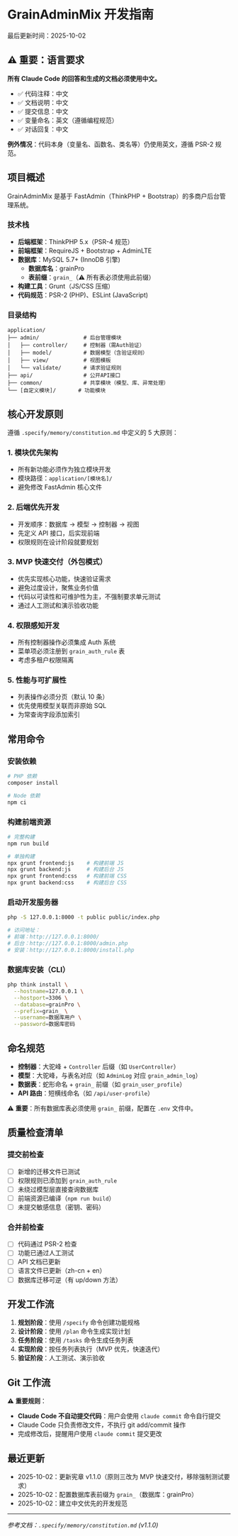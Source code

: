# GrainAdminMix 开发指南

最后更新时间：2025-10-02

## ⚠️ 重要：语言要求

**所有 Claude Code 的回答和生成的文档必须使用中文。**

- ✅ 代码注释：中文
- ✅ 文档说明：中文
- ✅ 提交信息：中文
- ✅ 变量命名：英文（遵循编程规范）
- ✅ 对话回复：中文

**例外情况**：代码本身（变量名、函数名、类名等）仍使用英文，遵循 PSR-2 规范。

## 项目概述

GrainAdminMix 是基于 FastAdmin（ThinkPHP + Bootstrap）的多商户后台管理系统。

### 技术栈

- **后端框架**：ThinkPHP 5.x（PSR-4 规范）
- **前端框架**：RequireJS + Bootstrap + AdminLTE
- **数据库**：MySQL 5.7+ (InnoDB 引擎)
  - **数据库名**：grainPro
  - **表前缀**：`grain_`（⚠️ 所有表必须使用此前缀）
- **构建工具**：Grunt（JS/CSS 压缩）
- **代码规范**：PSR-2 (PHP)、ESLint (JavaScript)

### 目录结构

```
application/
├── admin/              # 后台管理模块
│   ├── controller/     # 控制器（需Auth验证）
│   ├── model/          # 数据模型（含验证规则）
│   ├── view/           # 视图模板
│   └── validate/       # 请求验证规则
├── api/                # 公开API接口
├── common/             # 共享模块（模型、库、异常处理）
└── [自定义模块]/       # 功能模块
```

## 核心开发原则

遵循 `.specify/memory/constitution.md` 中定义的 5 大原则：

### 1. 模块优先架构
- 所有新功能必须作为独立模块开发
- 模块路径：`application/[模块名]/`
- 避免修改 FastAdmin 核心文件

### 2. 后端优先开发
- 开发顺序：数据库 → 模型 → 控制器 → 视图
- 先定义 API 接口，后实现前端
- 权限规则在设计阶段就要规划

### 3. MVP 快速交付（外包模式）
- 优先实现核心功能，快速验证需求
- 避免过度设计，聚焦业务价值
- 代码以可读性和可维护性为主，不强制要求单元测试
- 通过人工测试和演示验收功能

### 4. 权限感知开发
- 所有控制器操作必须集成 Auth 系统
- 菜单项必须注册到 `grain_auth_rule` 表
- 考虑多租户权限隔离

### 5. 性能与可扩展性
- 列表操作必须分页（默认 10 条）
- 优先使用模型关联而非原始 SQL
- 为常查询字段添加索引

## 常用命令

### 安装依赖
```bash
# PHP 依赖
composer install

# Node 依赖
npm ci
```

### 构建前端资源
```bash
# 完整构建
npm run build

# 单独构建
npx grunt frontend:js    # 构建前端 JS
npx grunt backend:js     # 构建后台 JS
npx grunt frontend:css   # 构建前端 CSS
npx grunt backend:css    # 构建后台 CSS
```

### 启动开发服务器
```bash
php -S 127.0.0.1:8000 -t public public/index.php

# 访问地址：
# 前端：http://127.0.0.1:8000/
# 后台：http://127.0.0.1:8000/admin.php
# 安装：http://127.0.0.1:8000/install.php
```

### 数据库安装（CLI）
```bash
php think install \
  --hostname=127.0.0.1 \
  --hostport=3306 \
  --database=grainPro \
  --prefix=grain_ \
  --username=数据库用户 \
  --password=数据库密码
```

## 命名规范

- **控制器**：大驼峰 + `Controller` 后缀（如 `UserController`）
- **模型**：大驼峰，与表名对应（如 `AdminLog` 对应 `grain_admin_log`）
- **数据表**：蛇形命名 + `grain_` 前缀（如 `grain_user_profile`）
- **API 路由**：短横线命名（如 `/api/user-profile`）

⚠️ **重要**：所有数据库表必须使用 `grain_` 前缀，配置在 `.env` 文件中。

## 质量检查清单

### 提交前检查
- [ ] 新增的迁移文件已测试
- [ ] 权限规则已添加到 `grain_auth_rule`
- [ ] 未绕过模型层直接查询数据库
- [ ] 前端资源已编译（`npm run build`）
- [ ] 未提交敏感信息（密钥、密码）

### 合并前检查
- [ ] 代码通过 PSR-2 检查
- [ ] 功能已通过人工测试
- [ ] API 文档已更新
- [ ] 语言文件已更新（zh-cn + en）
- [ ] 数据库迁移可逆（有 up/down 方法）

## 开发工作流

1. **规划阶段**：使用 `/specify` 命令创建功能规格
2. **设计阶段**：使用 `/plan` 命令生成实现计划
3. **任务阶段**：使用 `/tasks` 命令生成任务列表
4. **实现阶段**：按任务列表执行（MVP 优先，快速迭代）
5. **验证阶段**：人工测试、演示验收

## Git 工作流

⚠️ **重要规则**：

- **Claude Code 不自动提交代码**：用户会使用 `claude commit` 命令自行提交
- Claude Code 只负责修改文件，不执行 git add/commit 操作
- 完成修改后，提醒用户使用 `claude commit` 提交更改

## 最近更新

- 2025-10-02：更新宪章 v1.1.0（原则三改为 MVP 快速交付，移除强制测试要求）
- 2025-10-02：配置数据库表前缀为 `grain_`（数据库：grainPro）
- 2025-10-02：建立中文优先的开发规范

---

*参考文档：`.specify/memory/constitution.md` (v1.1.0)*
